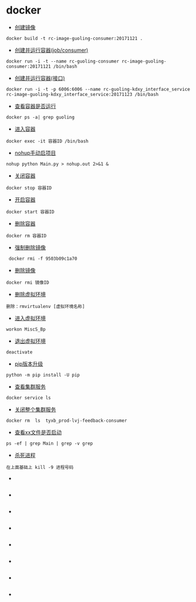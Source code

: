 # docker
 
- [创建镜像]()
```
docker build -t rc-image-guoling-consumer:20171121 .
```
- [创建并运行容器(job/consumer)]()
```
docker run -i -t --name rc-guoling-consumer rc-image-guoling-consumer:20171121 /bin/bash
```
- [创建并运行容器(接口)]()
```
docker run -i -t -p 6006:6006 --name rc-guoling-kdxy_interface_service rc-image-guoling-kdxy_interface_service:20171123 /bin/bash
```
- [查看容器是否运行]()
```
docker ps -a| grep guoling
```
- [进入容器]()
```
docker exec -it 容器ID /bin/bash
```
- [nohup手动启项目]()
```
nohup python Main.py > nohup.out 2>&1 &
```
- [关闭容器]()
```
docker stop 容器ID
```
- [开启容器]()
```
docker start 容器ID
```
- [删除容器]()
```
docker rm 容器ID
```
- [强制删除镜像]()
```
 docker rmi -f 9503b09c1a70   
```
- [删除镜像]()
```
docker rmi 镜像ID
```
- [删除虚拟环境]()
```
删除：rmvirtualenv [虚拟环境名称]
```
- [进入虚拟环境]()
```
workon MiscS_Bp
```
- [退出虚拟环境]()
```
deactivate
```
- [pip版本升级]()
```
python -m pip install -U pip
```
- [查看集群服务]()
```
docker service ls
```
- [关闭整个集群服务]()
```
docker rm  ls  tyxb_prod-lvj-feedback-consumer
```
- [查看xx文件是否启动]()
```
ps -ef | grep Main | grep -v grep
```
- [杀死进程]()
```
在上面基础上 kill -9 进程号码
```
- []()
```
```
- []()
```
```
- []()
```
```
- []()
```
```
- []()
```
```
- []()
```
```
- []()
```
```
- []()
```
```
